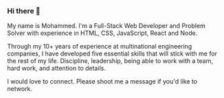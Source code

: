 ### Hi there 👋

My name is Mohammed. I'm a Full-Stack Web Developer and Problem Solver with experience in HTML, CSS, JavaScript, React and Node.

Through my 10+ years of experience at multinational engineering companies, I have developed five essential skills that will stick with me for the rest of my life. Discipline, leadership, being able to work with a team, hard work, and attention to details.

I would love to connect. Please shoot me a message if you'd like to network.
